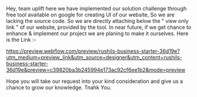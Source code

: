 Hey, team uplift here
we have implemented our solution challenge through free tool available on google for creating UI of our website, So we are lacking the source code. 
So we are directly attaching below the " view only link " of our website, provided by the tool. In near future, if we get chance to enhance & implement our project we are planing to make it ourselves.
Here is the Link :- 


https://preview.webflow.com/preview/rushils-business-starter-36d19e?utm_medium=preview_link&utm_source=designer&utm_content=rushils-business-starter-36d19e&preview=c39820ba3b245994e173ac92cf6ee1b2&mode=preview


Hope you will take our request into your kind consideration and give us a chance to grow our knowledge.
Tnahk You.
